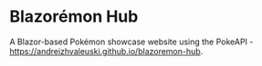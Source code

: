 # Blazorémon Hub

A Blazor-based Pokémon showcase website using the PokeAPI - https://andreizhvaleuski.github.io/blazoremon-hub.

